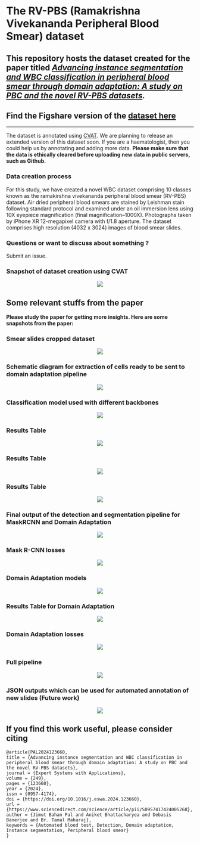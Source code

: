 # The RV-PBS (Ramakrishna Vivekananda Peripheral Blood Smear) dataset

## This repository hosts the dataset created for the paper titled ***[Advancing instance segmentation and WBC classification in peripheral blood smear through domain adaptation: A study on PBC and the novel RV-PBS datasets](https://www.sciencedirect.com/science/article/pii/S0957417424005268?via%3Dihub#d1e3975).***

## Find the Figshare version of the [dataset here](https://figshare.com/articles/dataset/DATA-CELLSEG/23804523)

***

The dataset is annotated using [CVAT](https://github.com/openvinotoolkit/cvat). We are planning to release an extended version of this dataset soon. If you are a haematologist, then you could help us by annotating and adding more data. **Please make sure that the data is ethically cleared before uploading new data in public servers, such as Github.**

### Data creation process

For this study, we have created a novel WBC dataset comprising 10 classes known as the ramakirshna vivekananda peripheral blood smear (RV-PBS) dataset. Air dried peripheral blood smears are stained by Leishman stain following standard protocol and examined under an oil immersion lens using 10X eyepiece magnification (final magnification–1000X). Photographs taken by iPhone XR 12-megapixel camera with f/1.8 aperture. The dataset comprises high resolution (4032 x 3024) images of blood smear slides.

### Questions or want to discuss about something ?

Submit an issue.

### Snapshot of dataset creation using CVAT 

<center>
  <img src="https://github.com/Jimut123/RV-PBS/blob/main/assets/cvat_mask_basophil.png">
</center>

## Some relevant stuffs from the paper

**Please study the paper for getting more insights. Here are some snapshots from the paper:**

### Smear slides cropped dataset

<center>
  <img src="https://github.com/Jimut123/RV-PBS/blob/main/assets/1_Smear_Slides_8_cropped.png">
</center>

### Schematic diagram for extraction of cells ready to be sent to domain adaptation pipeline

<center>
  <img src="https://github.com/Jimut123/RV-PBS/blob/main/assets/2_1_Pipeline_general.png">
</center>

### Classification model used with different backbones

<center>
  <img src="https://github.com/Jimut123/RV-PBS/blob/main/assets/2_2_Classification_pipeline.png">
</center>

### Results Table

<center>
  <img src="https://github.com/Jimut123/RV-PBS/blob/main/assets/3_8_common_classes_results.png">
</center>

### Results Table

<center>
  <img src="https://github.com/Jimut123/RV-PBS/blob/main/assets/4_pretrained_pipeline.png">
</center>

### Results Table

<center>
  <img src="https://github.com/Jimut123/RV-PBS/blob/main/assets/5_1_Smear_Slides_8_pretrained.png">
</center>

### Final output of the detection and segmentation pipeline for MaskRCNN and Domain Adaptation

<center>
  <img src="https://github.com/Jimut123/RV-PBS/blob/main/assets/5_2_MaskRCNN_DA.png">
</center>

### Mask R-CNN losses

<center>
  <img src="https://github.com/Jimut123/RV-PBS/blob/main/assets/5_3_MaskRCNN_losses.png">
</center>

### Domain Adaptation models

<center>
  <img src="https://github.com/Jimut123/RV-PBS/blob/main/assets/6_DA_model.png">
</center>

### Results Table for Domain Adaptation

<center>
  <img src="https://github.com/Jimut123/RV-PBS/blob/main/assets/7_DA_results.png">
</center>

### Domain Adaptation losses

<center>
  <img src="https://github.com/Jimut123/RV-PBS/blob/main/assets/8_DA_metrics.png">
</center>

### Full pipeline

<center>
  <img src="https://github.com/Jimut123/RV-PBS/blob/main/assets/9_DA_pipeline.png">
</center>

### JSON outputs which can be used for automated annotation of new slides (Future work)

<center>
  <img src="https://github.com/Jimut123/RV-PBS/blob/main/assets/10_json_outputs.png">
</center>


## If you find this work useful, please consider citing

```
@article{PAL2024123660,
title = {Advancing instance segmentation and WBC classification in peripheral blood smear through domain adaptation: A study on PBC and the novel RV-PBS datasets},
journal = {Expert Systems with Applications},
volume = {249},
pages = {123660},
year = {2024},
issn = {0957-4174},
doi = {https://doi.org/10.1016/j.eswa.2024.123660},
url = {https://www.sciencedirect.com/science/article/pii/S0957417424005268},
author = {Jimut Bahan Pal and Aniket Bhattacharyea and Debasis Banerjee and Br. Tamal Maharaj},
keywords = {Automated blood test, Detection, Domain adaptation, Instance segmentation, Peripheral blood smear}
}
```
